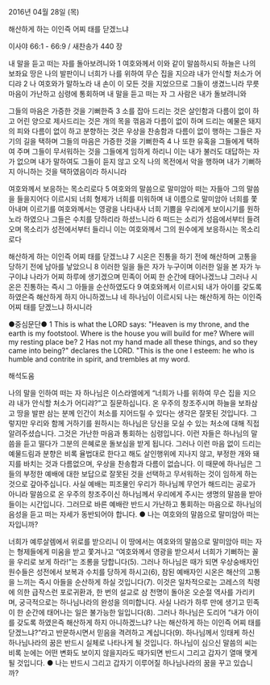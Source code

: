 2016년 04월 28일 (목)

해산하게 하는 이인즉 어찌 태를 닫겠느냐



이사야 66:1 - 66:9 / 새찬송가 440 장


내 말을 듣고 떠는 자를 돌아보려니와
1 여호와께서 이와 같이 말씀하시되 하늘은 나의 보좌요 땅은 나의 발판이니 너희가 나를 위하여 무슨 집을 지으랴 내가 안식할 처소가 어디랴 2 나 여호와가 말하노라 내 손이 이 모든 것을 지었으므로 그들이 생겼느니라 무릇 마음이 가난하고 심령에 통회하며 내 말을 듣고 떠는 자 그 사람은 내가 돌보려니와

그들의 마음은 가증한 것을 기뻐한즉
3 소를 잡아 드리는 것은 살인함과 다름이 없이 하고 어린 양으로 제사드리는 것은 개의 목을 꺾음과 다름이 없이 하며 드리는 예물은 돼지의 피와 다름이 없이 하고 분향하는 것은 우상을 찬송함과 다름이 없이 행하는 그들은 자기의 길을 택하며 그들의 마음은 가증한 것을 기뻐한즉 4 나 또한 유혹을 그들에게 택하여 주며 그들이 무서워하는 것을 그들에게 임하게 하리니 이는 내가 불러도 대답하는 자가 없으며 내가 말하여도 그들이 듣지 않고 오직 나의 목전에서 악을 행하며 내가 기뻐하지 아니하는 것을 택하였음이라 하시니라

여호와께서 보응하는 목소리로다
5 여호와의 말씀으로 말미암아 떠는 자들아 그의 말씀을 들을지어다 이르시되 너희 형제가 너희를 미워하며 내 이름으로 말미암아 너희를 쫓아내며 이르기를 여호와께서는 영광을 나타내사 너희 기쁨을 우리에게 보이시기를 원하노라 하였으나 그들은 수치를 당하리라 하셨느니라 6 떠드는 소리가 성읍에서부터 들려 오며 목소리가 성전에서부터 들리니 이는 여호와께서 그의 원수에게 보응하시는 목소리로다

해산하게 하는 이인즉 어찌 태를 닫겠느냐
7 시온은 진통을 하기 전에 해산하며 고통을 당하기 전에 남아를 낳았으니 8 이러한 일을 들은 자가 누구이며 이러한 일을 본 자가 누구이냐 나라가 어찌 하루에 생기겠으며 민족이 어찌 한 순간에 태어나겠느냐 그러나 시온은 진통하는 즉시 그 아들을 순산하였도다 9 여호와께서 이르시되 내가 아이를 갖도록 하였은즉 해산하게 하지 아니하겠느냐 네 하나님이 이르시되 나는 해산하게 하는 이인즉 어찌 태를 닫겠느냐 하시니라

●중심문단● 1 This is what the LORD says: "Heaven is my throne, and the earth is my footstool. Where is the house you will build for me? Where will my resting place be? 2 Has not my hand made all these things, and so they came into being?" declares the LORD. "This is the one I esteem: he who is humble and contrite in spirit, and trembles at my word.

해석도움





나의 말을 인하여 떠는 자
하나님은 이스라엘에게 “너희가 나를 위하여 무슨 집을 지으랴 내가 안식할 처소가 어디랴?”고 질문하십니다. 온 우주의 창조주시며 하늘을 보좌삼고 땅을 발판 삼는 분께 인간이 처소를 지어드릴 수 있다는 생각은 잘못된 것입니다. 그렇지만 우리와 함께 거하기를 원하시는 하나님은 당신을 모실 수 있는 처소에 대해 직접 알려주셨습니다. 그것은 가난한 마음과 통회하는 심령입니다. 이런 자들은 하나님의 말씀을 듣고 떨다가 그분의 은혜로운 돌보심을 받게 됩니다. 그러나 이런 마음 없이 드리는 예물드림과 분향은 비록 율법대로 한다고 해도 살인행위에 지나지 않고, 부정한 개와 돼지를 바치는 것과 다름없으며, 우상을 찬송함과 다름이 없습니다. 이 때문에 하나님은 그들의 부정한 예배에 대한 보답으로 잘못된 것을 선택하고 무서워하는 것이 임하게 하는 것으로 갚아주십니다. 사실 예배는 피조물인 우리가 하나님께 무언가 해드리는 공로가 아니라 말씀으로 온 우주의 창조주이신 하나님께서 우리에게 주시는 생명의 말씀을 받아들이는 시간입니다. 그러므로 바른 예배란 반드시 가난하고 통회하는 마음으로 하나님의 음성을 듣고 떠는 자세가 동반되어야 합니다.
● 나는 여호와의 말씀으로 말미암아 떠는 자입니까?

너희가 예루살렘에서 위로를 받으리니
이 땅에서는 여호와의 말씀으로 말미암아 떠는 자는 형제들에게 미움을 받고 쫓겨나고 “여호와께서 영광을 받으셔서 너희가 기뻐하는 꼴을 우리로 보게 하라!”는 조롱을 당합니다(5). 그러나 하나님은 때가 되면 우상숭배자인 원수들은 성전에서 보복과 수치를 당하게 하시고(6), 참된 예배자인 시온은 해산의 고통을 느끼는 즉시 아들을 순산하게 하실 것입니다(7). 이것은 일차적으로는 고레스의 칙령에 의한 급작스런 포로귀환과, 한 번의 설교로 삼 천명이 돌아온 오순절 역사를 가리키며, 궁극적으로는 하나님나라의 완성을 의미합니다. 사실 나라가 하루 만에 생기고 민족이 한 순간에 태어나는 일은 불가능한 일입니다(8). 그러나 하나님은 도리어 “내가 아이를 갖도록 하였은즉 해산하게 하지 아니하겠느냐? 나는 해산하게 하는 이인즉 어찌 태를 닫겠느냐?”라고 반문하시면서 믿음을 격려하고 계십니다(9). 하나님께서 잉태케 하신 하나님나라의 꿈은 반드시 실체로 나타나게 될 것입니다. 하나님이 심으신 말씀의 씨는 비록 눈에는 어떤 변화도 보이지 않을지라도 때가되면 반드시 그리고 갑자기 열매 맺게 될 것입니다.
● 나는 반드시 그리고 갑자기 이루어질 하나님나라의 꿈을 꾸고 있습니까?